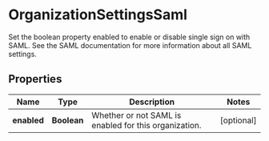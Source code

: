 

# OrganizationSettingsSaml

Set the boolean property enabled to enable or disable single sign on with SAML. See the SAML documentation for more information about all SAML settings.
## Properties

Name | Type | Description | Notes
------------ | ------------- | ------------- | -------------
**enabled** | **Boolean** | Whether or not SAML is enabled for this organization. |  [optional]




